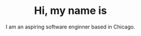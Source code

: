 ---
title: 'Hi, my name is'
name: 'Edwin Zamudio'
subtitle: 'I am an aspiring software enginner based in Chicago.'
contactText: 'Send'
---